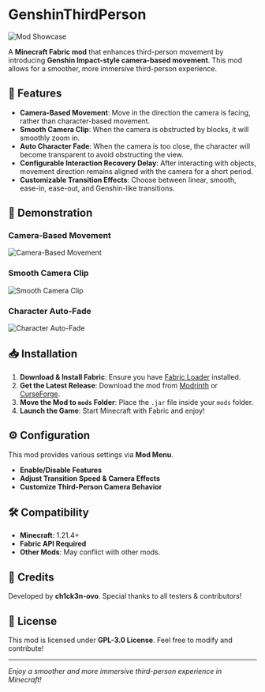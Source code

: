 # GenshinThirdPerson

![Mod Showcase](https://yourgifurl.com/showcase.gif)

A **Minecraft Fabric mod** that enhances third-person movement by introducing **Genshin Impact-style camera-based movement**. This mod allows for a smoother, more immersive third-person experience.

## 🌟 Features
- **Camera-Based Movement**: Move in the direction the camera is facing, rather than character-based movement.
- **Smooth Camera Clip**: When the camera is obstructed by blocks, it will smoothly zoom in.
- **Auto Character Fade**: When the camera is too close, the character will become transparent to avoid obstructing the view.
- **Configurable Interaction Recovery Delay**: After interacting with objects, movement direction remains aligned with the camera for a short period.
- **Customizable Transition Effects**: Choose between linear, smooth, ease-in, ease-out, and Genshin-like transitions.

## 🎥 Demonstration
### Camera-Based Movement
![Camera-Based Movement]([https://yourgifurl.com/camera_based_movement.gif](https://github.com/ch1ck3n-ovo/GenshinThirdPerson/blob/main/gif/SmoothCameraClip.gif))

### Smooth Camera Clip
![Smooth Camera Clip]([https://yourgifurl.com/smooth_camera_clip.gif](https://github.com/ch1ck3n-ovo/GenshinThirdPerson/blob/main/gif/CameraBasedMovement.gif))

### Character Auto-Fade
![Character Auto-Fade]([https://yourgifurl.com/character_fade.gif](https://github.com/ch1ck3n-ovo/GenshinThirdPerson/blob/main/gif/AutoCharacterFade.gif))

## 📥 Installation
1. **Download & Install Fabric**: Ensure you have [Fabric Loader](https://fabricmc.net/use/) installed.
2. **Get the Latest Release**: Download the mod from [Modrinth](https://modrinth.com/) or [CurseForge](https://www.curseforge.com/).
3. **Move the Mod to `mods` Folder**: Place the `.jar` file inside your `mods` folder.
4. **Launch the Game**: Start Minecraft with Fabric and enjoy!

## ⚙️ Configuration
This mod provides various settings via **Mod Menu**.
- **Enable/Disable Features**
- **Adjust Transition Speed & Camera Effects**
- **Customize Third-Person Camera Behavior**

## 🛠 Compatibility
- **Minecraft**: 1.21.4+
- **Fabric API Required**
- **Other Mods**: May conflict with other mods.

## 💖 Credits
Developed by **ch1ck3n-ovo**.
Special thanks to all testers & contributors!

## 📜 License
This mod is licensed under **GPL-3.0 License**. Feel free to modify and contribute!

---
*Enjoy a smoother and more immersive third-person experience in Minecraft!*

